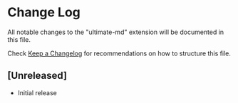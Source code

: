 # Change Log

All notable changes to the "ultimate-md" extension will be documented in this file.

Check [Keep a Changelog](http://keepachangelog.com/) for recommendations on how to structure this file.

## [Unreleased]

- Initial release